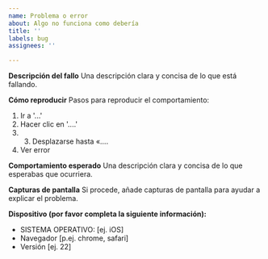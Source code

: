 ```yaml
---
name: Problema o error
about: Algo no funciona como debería
title: ''
labels: bug
assignees: ''

---
```


**Descripción del fallo**
Una descripción clara y concisa de lo que está fallando.

**Cómo reproducir**
Pasos para reproducir el comportamiento:
1. Ir a '...'
2. Hacer clic en '....'
3. 3. Desplazarse hasta «....
4. Ver error

**Comportamiento esperado**
Una descripción clara y concisa de lo que esperabas que ocurriera.

**Capturas de pantalla**
Si procede, añade capturas de pantalla para ayudar a explicar el problema.

**Dispositivo (por favor completa la siguiente información):**
 - SISTEMA OPERATIVO: [ej. iOS]
 - Navegador [p.ej. chrome, safari]
 - Versión [ej. 22]
